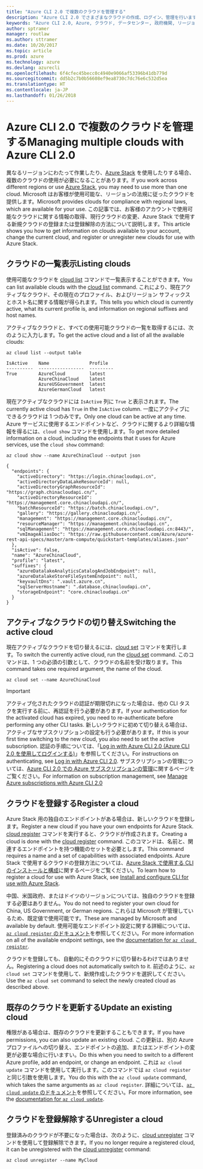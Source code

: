 ```yaml
---
title: "Azure CLI 2.0 で複数のクラウドを管理する"
description: "Azure CLI 2.0 でさまざまなクラウドの作成、ログイン、管理を行います。"
keywords: "Azure CLI 2.0, Azure, クラウド, データセンター, 政府機関, リージョン, 中国, ドイツ"
author: sptramer
manager: routlaw
ms.author: sttramer
ms.date: 10/20/2017
ms.topic: article
ms.prod: azure
ms.technology: azure
ms.devlang: azurecli
ms.openlocfilehash: 6f4cfec45becc0c4940e9066af53396b41db779d
ms.sourcegitcommit: dd5b2c7b0b56608ef9ea8730c7dc76e6c532d5ea
ms.translationtype: HT
ms.contentlocale: ja-JP
ms.lasthandoff: 01/26/2018
---
```

# <a name="managing-multiple-clouds-with-azure-cli-20"></a><span data-ttu-id="da03d-104">Azure CLI 2.0 で複数のクラウドを管理する</span><span class="sxs-lookup"><span data-stu-id="da03d-104">Managing multiple clouds with Azure CLI 2.0</span></span>

<span data-ttu-id="da03d-105">異なるリージョンにわたって作業したり、[Azure Stack](https://docs.microsoft.com/azure/azure-stack/user/) を使用したりする場合、複数のクラウドの使用が必要になることがあります。</span><span class="sxs-lookup"><span data-stu-id="da03d-105">If you work across different regions or use [Azure Stack](https://docs.microsoft.com/azure/azure-stack/user/), you may need to use more than one cloud.</span></span> <span data-ttu-id="da03d-106">Microsoft はお客様が使用可能な、リージョンの法規に従ったクラウドを提供します。</span><span class="sxs-lookup"><span data-stu-id="da03d-106">Microsoft provides clouds for compliance with regional laws, which are available for your use.</span></span> <span data-ttu-id="da03d-107">この記事では、お客様のアカウントで使用可能なクラウドに関する情報の取得、現行クラウドの変更、Azure Stack で使用する新規クラウドの登録または登録解除の方法について説明します。</span><span class="sxs-lookup"><span data-stu-id="da03d-107">This article shows you how to get information on clouds available to your account, change the current cloud, and register or unregister new clouds for use with Azure Stack.</span></span>

## <a name="listing-clouds"></a><span data-ttu-id="da03d-108">クラウドの一覧表示</span><span class="sxs-lookup"><span data-stu-id="da03d-108">Listing clouds</span></span>

<span data-ttu-id="da03d-109">使用可能なクラウドを [cloud list](/cli/azure/cloud#list) コマンドで一覧表示することができます。</span><span class="sxs-lookup"><span data-stu-id="da03d-109">You can list available clouds with the [cloud list](/cli/azure/cloud#list) command.</span></span> <span data-ttu-id="da03d-110">これにより、現在アクティブなクラウド、その現在のプロファイル、およびリージョン サフィックスとホスト名に関する情報が得られます。</span><span class="sxs-lookup"><span data-stu-id="da03d-110">This tells you which cloud is currently active, what its current profile is, and information on regional suffixes and host names.</span></span>

<span data-ttu-id="da03d-111">アクティブなクラウドと、すべての使用可能クラウドの一覧を取得するには、次のように入力します。</span><span class="sxs-lookup"><span data-stu-id="da03d-111">To get the active cloud and a list of all the available clouds:</span></span>

```azurecli
az cloud list --output table
```

```output
IsActive    Name               Profile
----------  -----------------  ---------
True        AzureCloud         latest
            AzureChinaCloud    latest
            AzureUSGovernment  latest
            AzureGermanCloud   latest
```

<span data-ttu-id="da03d-112">現在アクティブなクラウドには `IsActive` 列に `True` と表示されます。</span><span class="sxs-lookup"><span data-stu-id="da03d-112">The currently active cloud has `True` in the `IsActive` column.</span></span> <span data-ttu-id="da03d-113">一度にアクティブにできるクラウドは 1 つのみです。</span><span class="sxs-lookup"><span data-stu-id="da03d-113">Only one cloud can be active at any time.</span></span> <span data-ttu-id="da03d-114">Azure サービスに使用するエンドポイントなど、クラウドに関するより詳細な情報を得るには、`cloud show` コマンドを使用します。</span><span class="sxs-lookup"><span data-stu-id="da03d-114">To get more detailed information on a cloud, including the endpoints that it uses for Azure services, use the `cloud show` command:</span></span>

```azurecli
az cloud show --name AzureChinaCloud --output json
```

```output
{
  "endpoints": {
    "activeDirectory": "https://login.chinacloudapi.cn",
    "activeDirectoryDataLakeResourceId": null,
    "activeDirectoryGraphResourceId": "https://graph.chinacloudapi.cn/",
    "activeDirectoryResourceId": "https://management.core.chinacloudapi.cn/",
    "batchResourceId": "https://batch.chinacloudapi.cn/",
    "gallery": "https://gallery.chinacloudapi.cn/",
    "management": "https://management.core.chinacloudapi.cn/",
    "resourceManager": "https://management.chinacloudapi.cn",
    "sqlManagement": "https://management.core.chinacloudapi.cn:8443/",
    "vmImageAliasDoc": "https://raw.githubusercontent.com/Azure/azure-rest-api-specs/master/arm-compute/quickstart-templates/aliases.json"
  },
  "isActive": false,
  "name": "AzureChinaCloud",
  "profile": "latest",
  "suffixes": {
    "azureDatalakeAnalyticsCatalogAndJobEndpoint": null,
    "azureDatalakeStoreFileSystemEndpoint": null,
    "keyvaultDns": ".vault.azure.cn",
    "sqlServerHostname": ".database.chinacloudapi.cn",
    "storageEndpoint": "core.chinacloudapi.cn"
  }
}
```

## <a name="switching-the-active-cloud"></a><span data-ttu-id="da03d-115">アクティブなクラウドの切り替え</span><span class="sxs-lookup"><span data-stu-id="da03d-115">Switching the active cloud</span></span>

<span data-ttu-id="da03d-116">現在アクティブなクラウドを切り替えるには、[cloud set](/cli/azure/cloud#set) コマンドを実行します。</span><span class="sxs-lookup"><span data-stu-id="da03d-116">To switch the currently active cloud, run the [cloud set](/cli/azure/cloud#set) command.</span></span> <span data-ttu-id="da03d-117">このコマンドは、1 つの必須の引数として、クラウドの名前を受け取ります。</span><span class="sxs-lookup"><span data-stu-id="da03d-117">This command takes one required argument, the name of the cloud.</span></span>

```azurecli
az cloud set --name AzureChinaCloud
```

> [!IMPORTANT]
> <span data-ttu-id="da03d-118">アクティブ化されたクラウドの認証が期限切れになった場合は、他の CLI タスクを実行する前に、再認証を行う必要があります。</span><span class="sxs-lookup"><span data-stu-id="da03d-118">If your authentication for the activated cloud has expired, you need to re-authenticate before performing any other CLI tasks.</span></span> <span data-ttu-id="da03d-119">新しいクラウドに初めて切り替える場合は、アクティブなサブスクリプションの設定も行う必要があります。</span><span class="sxs-lookup"><span data-stu-id="da03d-119">If this is your first time switching to the new cloud, you also need to set the active subscription.</span></span>
> <span data-ttu-id="da03d-120">認証の手順については、「[Log in with Azure CLI 2.0 (Azure CLI 2.0 を使用してログインする)](authenticate-azure-cli.md)」を参照してください。</span><span class="sxs-lookup"><span data-stu-id="da03d-120">For instructions on authenticating, see [Log in with Azure CLI 2.0](authenticate-azure-cli.md).</span></span> <span data-ttu-id="da03d-121">サブスクリプションの管理については、[Azure CLI 2.0 での Azure サブスクリプションの管理](manage-azure-subscriptions-azure-cli.md)に関するページをご覧ください。</span><span class="sxs-lookup"><span data-stu-id="da03d-121">For information on subscription management, see [Manage Azure subscriptions with Azure CLI 2.0](manage-azure-subscriptions-azure-cli.md)</span></span>

## <a name="register-a-cloud"></a><span data-ttu-id="da03d-122">クラウドを登録する</span><span class="sxs-lookup"><span data-stu-id="da03d-122">Register a cloud</span></span>

<span data-ttu-id="da03d-123">Azure Stack 用の独自のエンドポイントがある場合は、新しいクラウドを登録します。</span><span class="sxs-lookup"><span data-stu-id="da03d-123">Register a new cloud if you have your own endpoints for Azure Stack.</span></span> <span data-ttu-id="da03d-124">[cloud register](/cli/azure/cloud#register) コマンドを実行すると、クラウドが作成されます。</span><span class="sxs-lookup"><span data-stu-id="da03d-124">Creating a cloud is done with the [cloud register](/cli/azure/cloud#register) command.</span></span> <span data-ttu-id="da03d-125">このコマンドは、名前と、関連するエンドポイントを持つ機能のセットを必要とします。</span><span class="sxs-lookup"><span data-stu-id="da03d-125">This command requires a name and a set of capabilities with associated endpoints.</span></span> <span data-ttu-id="da03d-126">Azure Stack で使用するクラウドの登録方法については、[Azure Stack で使用する CLI のインストールと構成](/azure/azure-stack/user/azure-stack-connect-cli#connect-to-azure-stack)に関するページをご覧ください。</span><span class="sxs-lookup"><span data-stu-id="da03d-126">To learn how to register a cloud for use with Azure Stack, see [Install and configure CLI for use with Azure Stack](/azure/azure-stack/user/azure-stack-connect-cli#connect-to-azure-stack).</span></span>

<span data-ttu-id="da03d-127">中国、米国政府、またはドイツのリージョンについては、独自のクラウドを登録する必要はありません。</span><span class="sxs-lookup"><span data-stu-id="da03d-127">You do not need to register your own cloud for China, US Government, or German regions.</span></span> <span data-ttu-id="da03d-128">これらは Microsoft が管理しているため、既定値で使用可能です。</span><span class="sxs-lookup"><span data-stu-id="da03d-128">These are managed by Microsoft and available by default.</span></span>  <span data-ttu-id="da03d-129">使用可能なエンドポイント設定に関する詳細については、[`az cloud register` のドキュメント](/cli/azure/cloud?view=azure-cli-latest#az_cloud_register)を参照してください。</span><span class="sxs-lookup"><span data-stu-id="da03d-129">For more information on all of the available endpoint settings, see the [documentation for `az cloud register`](/cli/azure/cloud?view=azure-cli-latest#az_cloud_register).</span></span>

<span data-ttu-id="da03d-130">クラウドを登録しても、自動的にそのクラウドに切り替わるわけではありません。</span><span class="sxs-lookup"><span data-stu-id="da03d-130">Registering a cloud does not automatically switch to it.</span></span> <span data-ttu-id="da03d-131">前述のように、`az cloud set` コマンドを使用して、新規作成したクラウドを選択してください。</span><span class="sxs-lookup"><span data-stu-id="da03d-131">Use the `az cloud set` command to select the newly created cloud as described above.</span></span>

## <a name="update-an-existing-cloud"></a><span data-ttu-id="da03d-132">既存のクラウドを更新する</span><span class="sxs-lookup"><span data-stu-id="da03d-132">Update an existing cloud</span></span>

<span data-ttu-id="da03d-133">権限がある場合は、既存のクラウドを更新することもできます。</span><span class="sxs-lookup"><span data-stu-id="da03d-133">If you have permissions, you can also update an existing cloud.</span></span> <span data-ttu-id="da03d-134">この更新は、別の Azure プロファイルへの切り替え、エンドポイントの追加、またはエンドポイントの変更が必要な場合に行いますい。</span><span class="sxs-lookup"><span data-stu-id="da03d-134">Do this when you need to switch to a different Azure profile, add an endpoint, or change an endpoint.</span></span>
<span data-ttu-id="da03d-135">これは `az cloud update` コマンドを使用して実行します。このコマンドでは `az cloud register` と同じ引数を使用します。</span><span class="sxs-lookup"><span data-stu-id="da03d-135">You do this with the `az cloud update` command, which takes the same arguments as `az cloud register`.</span></span> <span data-ttu-id="da03d-136">詳細については、[`az cloud update` のドキュメント](/cli/azure/cloud?view=azure-cli-latest#az_cloud_update)を参照してください。</span><span class="sxs-lookup"><span data-stu-id="da03d-136">For more information, see the [documentation for `az cloud update`](/cli/azure/cloud?view=azure-cli-latest#az_cloud_update).</span></span>

## <a name="unregister-a-cloud"></a><span data-ttu-id="da03d-137">クラウドを登録解除する</span><span class="sxs-lookup"><span data-stu-id="da03d-137">Unregister a cloud</span></span>

<span data-ttu-id="da03d-138">登録済みのクラウドが不要になった場合は、次のように、[cloud unregister](/cli/azure/cloud#unregister) コマンドを使用して登録解除できます。</span><span class="sxs-lookup"><span data-stu-id="da03d-138">If you no longer require a registered cloud, it can be unregistered with the [cloud unregister](/cli/azure/cloud#unregister) command:</span></span>

```azurecli
az cloud unregister --name MyCloud
```
